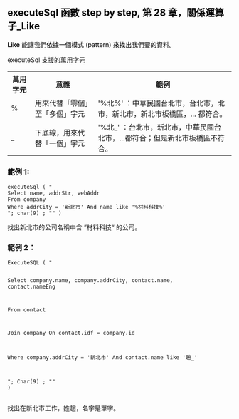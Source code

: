 <h2 style="text-align: start;"><span style="color: rgb(0, 0, 0);">executeSql 函數 step by step, 第 28 章，關係運算子_Like</span></h2><p style="text-align: start;"><strong>Like</strong><span style="color: rgb(0, 0, 0);"> 能讓我們依據一個模式 (pattern) 來找出我們要的資料。</span></p><p style="text-align: start;">executeSql 支援的萬用字元</p><table style="width: auto; text-align: start;"><tbody><tr><th colspan="1" rowspan="1" width="auto">萬用字元</th><th colspan="1" rowspan="1" width="auto">意義</th><th colspan="1" rowspan="1" width="auto">範例</th></tr><tr><td colspan="1" rowspan="1" width="auto">%</td><td colspan="1" rowspan="1" width="auto">用來代替「零個」至「多個」字元</td><td colspan="1" rowspan="1" width="auto">'%北%' ：中華民國台北市，台北市，北市，新北市，新北市板橋區，... 都符合。</td></tr><tr><td colspan="1" rowspan="1" width="auto">_</td><td colspan="1" rowspan="1" width="auto">下底線，用來代替「一個」字元</td><td colspan="1" rowspan="1" width="auto">'%北_' ：台北市，新北市，中華民國台北市，...都符合；但是新北市板橋區不符合。</td></tr></tbody></table><h3 style="text-align: start;"><span style="color: rgb(0, 0, 0);">範例 1:</span></h3><pre><code >executeSql ( "
Select name, addrStr, webAddr 
From company 
Where addrCity = '新北市' And name like '%材料科技%'
"; char(9) ; "" )</code></pre><p>找出新北市的公司名稱中含 ”材料科技“ 的公司。</p><h3>範例 2：</h3><pre><code >ExecuteSQL ( "
Select company.name, company.addrCity, contact.name, contact.nameEng 
From contact 
Join company On contact.idf = company.id 
Where company.addrCity = '新北市' And contact.name like '趙_'
"; Char(9) ; "" )</code></pre><p>找出在新北市工作，姓趙，名字是單字。</p>